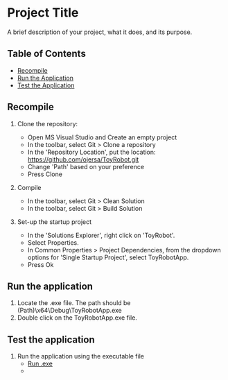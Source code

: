 # Project Title

A brief description of your project, what it does, and its purpose.

## Table of Contents
- [Recompile](recompile)
- [Run the Application](#run-the-application)
- [Test the Application](#test-the-application)

## Recompile
1. Clone the repository:
   * Open MS Visual Studio and Create an empty project
   * In the toolbar, select Git > Clone a repository
   * In the 'Repository Location', put the location:
       https://github.com/ojersa/ToyRobot.git
   * Change 'Path' based on your preference
   * Press Clone

2. Compile
   * In the toolbar, select Git > Clean Solution
   * In the toolbar, select Git > Build Solution

3. Set-up the startup project
   * In the 'Solutions Explorer', right click on 'ToyRobot'.
   * Select Properties.
   * In Common Properties > Project Dependencies, from the dropdown options for 'Single Startup Project', select ToyRobotApp.
   * Press Ok

## Run the application
1. Locate the .exe file. The path should be (Path)\x64\Debug\ToyRobotApp.exe
2. Double click on the ToyRobotApp.exe file.

## Test the application
1. Run the application using the executable file
   * [Run .exe](#run-the-application)
   * 



   

